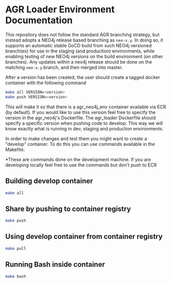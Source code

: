 # AGR Loader Environment Documentation

This repository does not follow the standard AGR branching strategy, but instead adopts a NEO4j release based branching as `neo-x.y`.
In doing so, it supports an automatic stable GoCD build from such NEO4j versioned branch(es) for use in the staging (and production) environments, while enabling testing of new NEO4j versions on the build environment (on other branches). Any updates within a neo4j release should be done on the matching `neo-x.y` branch, and then merged into master.

After a version has been created, the user should create a tagged docker container with the following command

```bash
make all VERSION=<version>
make push VERSION=<version>
```
This will make it so that there is a agr_neo4j_env container available via ECR (by default). If you would like to use this version feel free to specify the version in the agr_neo4j's Dockerfile. The agr_loader Dockerfile should specify a specific version when pushing code to develop. This way we will know exactly what is running in dev, staging and production environments.  

In order to make changes and test them you might want to create a "develop" container. To do this you can use commands available in the Makefile:

*These are commands done on the development machine. If you are developing locally feel free to use the commands but don't push to ECR

## Building develop container
```bash
make all
```
## Share by pushing to container registry
```bash
make push
```

## Using develop container from container registry
```bash
make pull
```

## Running Bash inside container
```bash
make bash
```



